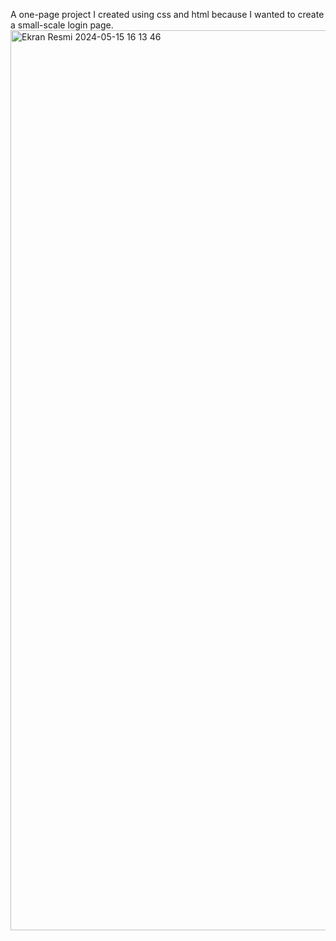 A one-page project I created using css and html because I wanted to create a small-scale login page.
<br/>
<img width="1440" alt="Ekran Resmi 2024-05-15 16 13 46" src="https://github.com/aysunurterzi/loginform/assets/80470813/b021b8c4-394f-455b-bcab-a913231ffc73">
